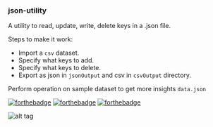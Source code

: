 ### json-utility
A utility to read, update, write, delete keys in a .json file.

Steps to make it work:
* Import a `csv` dataset.
* Specify what keys to add.
* Specify what keys to delete.
* Export as json in `jsonOutput` and csv in `csvOutput` directory.

Perform operation on sample dataset to get more insights `data.json`

[![forthebadge](https://forthebadge.com/images/badges/made-with-javascript.svg)](https://forthebadge.com)
[![forthebadge](https://forthebadge.com/images/badges/check-it-out.svg)](https://forthebadge.com)
[![forthebadge](https://forthebadge.com/images/badges/built-with-love.svg)](https://forthebadge.com)



![alt tag](https://imgur.com/oyYHzz6.gif)
